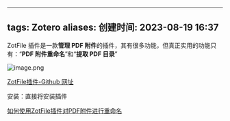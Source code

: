 
---
tags: Zotero
aliases: 
创建时间: 2023-08-19 16:37
---

ZotFile 插件是一款**管理 PDF 附件**的插件，其有很多功能，但真正实用的功能只有：“**PDF 附件重命名**”和“**提取 PDF 目录**”

![image.png](https://zbn-picture-1319009493.cos.ap-guangzhou.myqcloud.com/public-pic/202308191707200.png)

[ZotFile插件-Github 网址](https://github.com/jlegewie/zotfile)

安装：直接将安装插件

[如何使用ZotFile插件对PDF附件进行重命名](https://www.bilibili.com/video/BV1xT411n75a?t=43.9)
